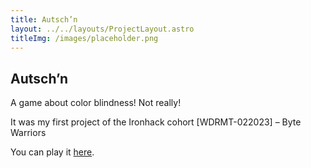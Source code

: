 ```yaml
---
title: Autsch’n
layout: ../../layouts/ProjectLayout.astro
titleImg: /images/placeholder.png
---
```


## Autsch’n

A game about color blindness! Not really!

It was my first project of the Ironhack cohort [WDRMT-022023] – Byte Warriors

You can play it [here](https://pdxiii.github.io/ih-the-game).
